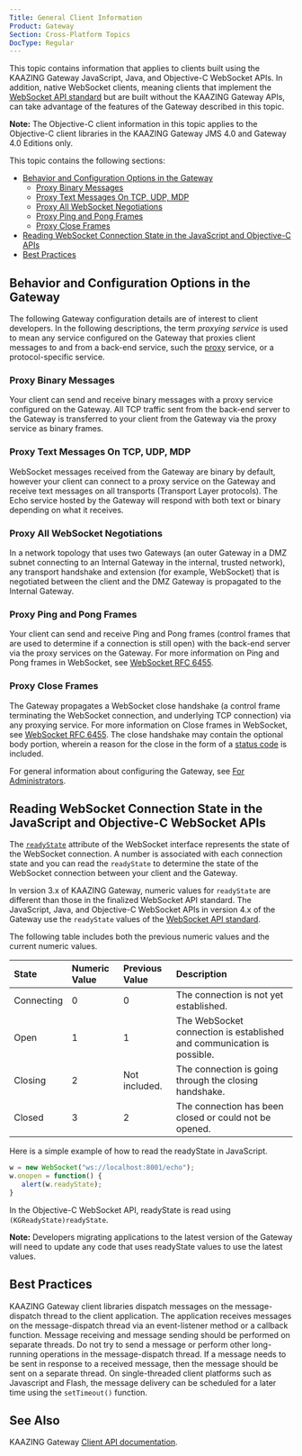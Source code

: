 ```yaml
---
Title: General Client Information
Product: Gateway
Section: Cross-Platform Topics
DocType: Regular
---
```


This topic contains information that applies to clients built using the KAAZING Gateway JavaScript, Java, and Objective-C WebSocket APIs. In addition, native WebSocket clients, meaning clients that implement the [WebSocket API standard](http://www.w3.org/TR/websockets/) but are built without the KAAZING Gateway APIs, can take advantage of the features of the Gateway described in this topic.

**Note:** The Objective-C client information in this topic applies to the Objective-C client libraries in the KAAZING Gateway JMS 4.0 and Gateway 4.0 Editions only.

This topic contains the following sections:

-   [Behavior and Configuration Options in the Gateway](#behavior-and-configuration-options-in-the-gateway)
    -   [Proxy Binary Messages](#proxy-binary-messages)
    -   [Proxy Text Messages On TCP, UDP, MDP](#proxy-text-messages-on-tcp-udp-mdp)
    -   [Proxy All WebSocket Negotiations](#proxy-all-websocket-negotiations)
    -   [Proxy Ping and Pong Frames](#proxy-ping-and-pong-frames)
    -   [Proxy Close Frames](#proxy-close-frames)
-   [Reading WebSocket Connection State in the JavaScript and Objective-C APIs](#reading-websocket-connection-state-in-the-javascript-and-objective-c-websocket-apis)
-   [Best Practices](#best-practices)

Behavior and Configuration Options in the Gateway
---------------------------------------------------------------------------

The following Gateway configuration details are of interest to client developers. In the following descriptions, the term *proxying service* is used to mean any service configured on the Gateway that proxies client messages to and from a back-end service, such the [proxy](../admin-reference/r_configure_gateway_service.md) service, or a protocol-specific service.

### Proxy Binary Messages

Your client can send and receive binary messages with a proxy service configured on the Gateway. All TCP traffic sent from the back-end server to the Gateway is transferred to your client from the Gateway via the proxy service as binary frames.

### Proxy Text Messages On TCP, UDP, MDP

WebSocket messages received from the Gateway are binary by default, however your client can connect to a proxy service on the Gateway and receive text messages on all transports (Transport Layer protocols). The Echo service hosted by the Gateway will respond with both text or binary depending on what it receives.

### Proxy All WebSocket Negotiations

In a network topology that uses two Gateways (an outer Gateway in a DMZ subnet connecting to an Internal Gateway in the internal, trusted network), any transport handshake and extension (for example, WebSocket) that is negotiated between the client and the DMZ Gateway is propagated to the Internal Gateway.

### Proxy Ping and Pong Frames

Your client can send and receive Ping and Pong frames (control frames that are used to determine if a connection is still open) with the back-end server via the proxy services on the Gateway. For more information on Ping and Pong frames in WebSocket, see [WebSocket RFC 6455](http://tools.ietf.org/html/rfc6455#section-5.5.2).

### Proxy Close Frames

The Gateway propagates a WebSocket close handshake (a control frame terminating the WebSocket connection, and underlying TCP connection) via any proxying service. For more information on Close frames in WebSocket, see [WebSocket RFC 6455](http://tools.ietf.org/html/rfc6455#section-5.5.1). The close handshake may contain the optional body portion, wherein a reason for the close in the form of a [status code](http://tools.ietf.org/html/rfc6455#section-7.4) is included.

For general information about configuring the Gateway, see [For Administrators](../index.md#for-administrators).

Reading WebSocket Connection State in the JavaScript and Objective-C WebSocket APIs
-----------------------------------------------------------------------------------

The [`readyState`](http://www.w3.org/TR/websockets/#dom-websocket-readystate) attribute of the WebSocket interface represents the state of the WebSocket connection. A number is associated with each connection state and you can read the `readyState` to determine the state of the WebSocket connection between your client and the Gateway.

In version 3.x of KAAZING Gateway, numeric values for `readyState` are different than those in the finalized WebSocket API standard. The JavaScript, Java, and Objective-C WebSocket APIs in version 4.x of the Gateway use the `readyState` values of the [WebSocket API standard](http://dev.w3.org/html5/websockets/#dom-websocket-readystate "The WebSocket API").

The following table includes both the previous numeric values and the current numeric values.

| State      | Numeric Value | Previous Value | Description                                                            |
|:-----------|:--------------|:---------------|:-----------------------------------------------------------------------|
| Connecting | 0             | 0              | The connection is not yet established.                                 |
| Open       | 1             | 1              | The WebSocket connection is established and communication is possible. |
| Closing    | 2             | Not included.  | The connection is going through the closing handshake.                 |
| Closed     | 3             | 2              | The connection has been closed or could not be opened.                 |

Here is a simple example of how to read the readyState in JavaScript.

``` js
w = new WebSocket("ws://localhost:8001/echo");
w.onopen = function() {
   alert(w.readyState);
}
```

In the Objective-C WebSocket API, readyState is read using `(KGReadyState)readyState`.

**Note:** Developers migrating applications to the latest version of the Gateway will need to update any code that uses readyState values to use the latest values.

Best Practices
---------------------------------

KAAZING Gateway client libraries dispatch messages on the message-dispatch thread to the client application. The application receives messages on the message-dispatch thread via an event-listener method or a callback function. Message receiving and message sending should be performed on separate threads. Do not try to send a message or perform other long-running operations in the message-dispatch thread. If a message needs to be sent in response to a received message, then the message should be sent on a separate thread. On single-threaded client platforms such as Javascript and Flash, the message delivery can be scheduled for a later time using the `setTimeout()` function.

See Also
--------

KAAZING Gateway [Client API documentation](../index.md).
